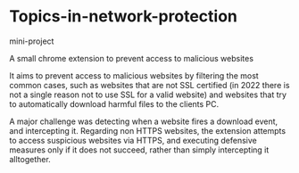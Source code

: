 # Topics-in-network-protection
mini-project


A small chrome extension to prevent access to malicious websites


It aims to prevent access to malicious websites by filtering the most common cases, such as websites that are not SSL certified (in 2022 there is not a single reason not to use SSL for a valid website) and websites that try to automatically download harmful files to the clients PC. 

A major challenge was detecting when a website fires a download event, and intercepting it.
Regarding non HTTPS websites, the extension attempts to access suspicious websites via HTTPS, and executing defensive measures only if it does not succeed, rather than simply intercepting it alltogether. 
